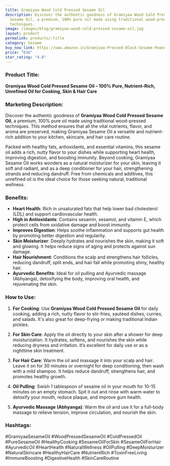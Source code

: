 ```yaml
---
title: Gramiyaa Wood Cold Pressed Sesame Oil
description: Discover the authentic goodness of Gramiyaa Wood Cold Pressed
  Sesame Oil, a premium, 100% pure oil made using traditional wood-pressed
  techniques.
image: /images/blog/gramiyaa-wood-cold-pressed-sesame-oil.jpg
layout: product
permalink: products/:title
category: Sesame
buy_now_link: https://www.amazon.in/Gramiyaa-Pressed-Black-Sesame-Peanut/dp/B07TJJ3HDS/ref=sr_1_12?crid=A4KOR1T28SZX&tag=ayushmonk-21
price: "616"
star_rating: "4.8"
---
```

### Product Title:
**Gramiyaa Wood Cold Pressed Sesame Oil – 100% Pure, Nutrient-Rich, Unrefined Oil for Cooking, Skin & Hair Care**

### Marketing Description:
Discover the authentic goodness of **Gramiyaa Wood Cold Pressed Sesame Oil**, a premium, 100% pure oil made using traditional wood-pressed techniques. This method ensures that all the vital nutrients, flavor, and aroma are preserved, making Gramiyaa Sesame Oil a versatile and nutrient-rich addition to your kitchen, skincare, and hair care routine. 

Packed with healthy fats, antioxidants, and essential vitamins, this sesame oil adds a rich, nutty flavor to your dishes while supporting heart health, improving digestion, and boosting immunity. Beyond cooking, Gramiyaa Sesame Oil works wonders as a natural moisturizer for your skin, leaving it soft and radiant, and as a deep conditioner for your hair, strengthening strands and reducing dandruff. Free from chemicals and additives, this unrefined oil is the ideal choice for those seeking natural, traditional wellness.

### Benefits:
- **Heart Health**: Rich in unsaturated fats that help lower bad cholesterol (LDL) and support cardiovascular health.
- **High in Antioxidants**: Contains sesamin, sesamol, and vitamin E, which protect cells from oxidative damage and boost immunity.
- **Improves Digestion**: Helps soothe inflammation and supports gut health by promoting better digestion and regularity.
- **Skin Moisturizer**: Deeply hydrates and nourishes the skin, making it soft and glowing. It helps reduce signs of aging and protects against sun damage.
- **Hair Nourishment**: Conditions the scalp and strengthens hair follicles, reducing dandruff, split ends, and hair fall while promoting shiny, healthy hair.
- **Ayurvedic Benefits**: Ideal for oil pulling and Ayurvedic massage (Abhyanga), detoxifying the body, improving oral health, and rejuvenating the skin.

### How to Use:
1. **For Cooking**: Use **Gramiyaa Wood Cold Pressed Sesame Oil** for daily cooking, adding a rich, nutty flavor to stir-fries, sautéed dishes, curries, and salads. It's also great for deep-frying or making traditional Indian pickles.
   
2. **For Skin Care**: Apply the oil directly to your skin after a shower for deep moisturization. It hydrates, softens, and nourishes the skin while reducing dryness and irritation. It’s excellent for daily use or as a nighttime skin treatment.

3. **For Hair Care**: Warm the oil and massage it into your scalp and hair. Leave it on for 30 minutes or overnight for deep conditioning, then wash with a mild shampoo. It helps reduce dandruff, strengthens hair, and promotes healthy growth.

4. **Oil Pulling**: Swish 1 tablespoon of sesame oil in your mouth for 10-15 minutes on an empty stomach. Spit it out and rinse with warm water to detoxify your mouth, reduce plaque, and improve gum health.

5. **Ayurvedic Massage (Abhyanga)**: Warm the oil and use it for a full-body massage to relieve tension, improve circulation, and nourish the skin.

### Hashtags:
#GramiyaaSesameOil #WoodPressedSesameOil #ColdPressedOil #PureSesameOil #HealthyCooking #SesameOilForSkin #SesameOilForHair #AyurvedicOil #HeartHealth #NaturalWellness #OilPulling #DeepMoisturizer #NaturalSkincare #HealthyHairCare #NutrientRich #ToxinFreeLiving #ImmuneBoosting #DigestiveHealth #SkinCareRoutine
